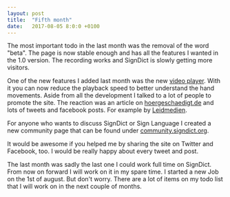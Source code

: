 ```yaml
---
layout: post
title:  "Fifth month"
date:   2017-08-05 8:0:0 +0100
---
```

The most important todo in the last month was
the removal of the word "beta". The page is now
stable enough and has all the features I wanted
in the 1.0 version. The recording works and SignDict
is slowly getting more visitors.

One of the new features I added last month was the
new [video player](https://signdict.org/entry/2305-langsam). With it you can now reduce the playback
speed to better understand the hand movements. Aside from all
the development I talked to a lot of people to promote
the site. The reaction was an article on [hoergeschaedigt.de](https://www.hoergeschaedigte.com/index.php/2017/07/18/gebaerdensprache-was-ist-signdict/)
and lots of tweets and facebook posts. For example by
[Leidmedien](https://twitter.com/leidmedien/status/892664243098722304).

For anyone who wants to discuss SignDict or Sign Language I
created a new community page that can be found under [community.signdict.org](https://community.signdict.org/).

It would be awesome if you helped me by sharing the site on Twitter
and Facebook, too. I would be really happy about every tweet and
post.

The last month was sadly the last one I could work
full time on SignDict. From now on forward I will work
on it in my spare time. I started a new Job on the 1st
of august. But don't worry. There are a lot of items
on my todo list that I will work on in the next couple
of months.
